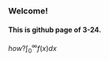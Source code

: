 ### Welcome!
#### This is github page of 3-24.

<script type="text/javascript" async
  src="https://cdnjs.cloudflare.com/ajax/libs/mathjax/2.7.4/MathJax.js?config=TeX-MML-AM_CHTML">
</script>

$how? \int _0 ^\infty f(x) dx$
